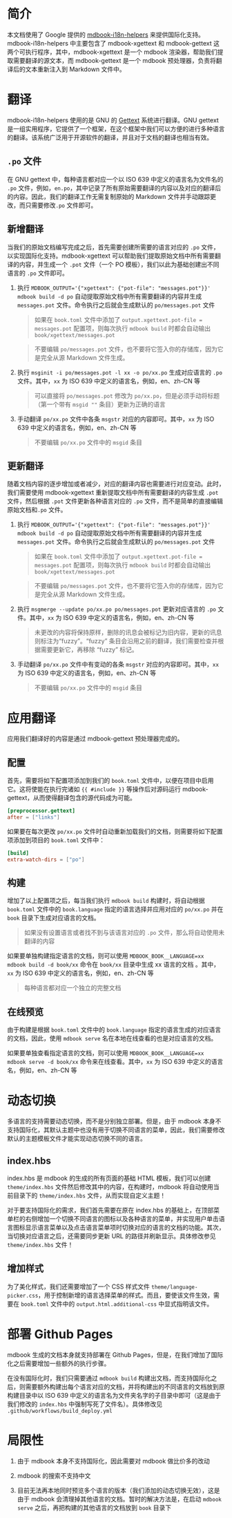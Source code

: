 # 简介

本文档使用了 Google 提供的 [mdbook-i18n-helpers](https://github.com/google/mdbook-i18n-helpers) 来提供国际化支持。mdbook-i18n-helpers 中主要包含了 mdbook-xgettext 和 mdbook-gettext 这两个可执行程序，其中，mdbook-xgettext 是一个 mdbook 渲染器，帮助我们提取需要翻译的源文本，而 mdbook-gettext 是一个 mdbook 预处理器，负责将翻译后的文本重新注入到 Markdown 文件中。

# 翻译

mdbook-i18n-helpers 使用的是 GNU 的 [Gettext](https://www.gnu.org/software/gettext/manual/html_node/index.html) 系统进行翻译。GNU gettext 是一组实用程序，它提供了一个框架，在这个框架中我们可以方便的进行多种语言的翻译。该系统广泛用于开源软件的翻译，并且对于文档的翻译也相当有效。

## `.po` 文件

在 GNU gettext 中，每种语言都对应一个以 ISO 639 中定义的语言名为文件名的 `.po` 文件，例如，`en.po`，其中记录了所有原始需要翻译的内容以及对应的翻译后的内容。因此，我们的翻译工作无需复制原始的 Markdown 文件并手动跟踪更改，而只需要修改`.po` 文件即可。

## 新增翻译

当我们的原始文档编写完成之后，首先需要创建所需要的语言对应的 `.po` 文件，以实现国际化支持。mdbook-xgettext 可以帮助我们提取原始文档中所有需要翻译的内容，并生成一个 `.pot` 文件（一个 PO 模板），我们以此为基础创建出不同语言的 `.po` 文件即可。

1. 执行 `MDBOOK_OUTPUT='{"xgettext": {"pot-file": "messages.pot"}}' mdbook build -d po` 自动提取原始文档中所有需要翻译的内容并生成 `messages.pot` 文件。命令执行之后就会生成默认的 `po/messages.pot` 文件

    > 如果在 `book.toml` 文件中添加了 `output.xgettext.pot-file = messages.pot` 配置项，则每次执行 `mdbook build` 时都会自动输出 `book/xgettext/messages.pot`

    > 不要编辑 `po/messages.pot` 文件，也不要将它签入你的存储库，因为它是完全从源 Markdown 文件生成。

2. 执行 `msginit -i po/messages.pot -l xx -o po/xx.po` 生成对应语言的 `.po` 文件。其中，`xx` 为 ISO 639 中定义的语言名，例如，en、zh-CN 等

    > 可以直接将 `po/messages.pot` 修改为 `po/xx.po`，但是必须手动将标题（第一个带有 `msgid ""` 条目）更新为正确的语言

3. 手动翻译 `po/xx.po` 文件中各条 `msgstr` 对应的内容即可。其中，`xx` 为 ISO 639 中定义的语言名，例如，en、zh-CN 等
 
   > 不要编辑 `po/xx.po` 文件中的 `msgid` 条目

## 更新翻译

随着文档内容的逐步增加或者减少，对应的翻译内容也需要进行对应变动。此时，我们需要使用 mdbook-xgettext 重新提取文档中所有需要翻译的内容生成 `.pot` 文件，然后根据 `.pot` 文件更新各种语言对应的 `.po` 文件，而不是简单的直接编辑原始文档和`.po` 文件。

1. 执行 `MDBOOK_OUTPUT='{"xgettext": {"pot-file": "messages.pot"}}' mdbook build -d po` 自动提取原始文档中所有需要翻译的内容并生成 `messages.pot` 文件。命令执行之后就会生成默认的 `po/messages.pot` 文件

    > 如果在 `book.toml` 文件中添加了 `output.xgettext.pot-file = messages.pot` 配置项，则每次执行 `mdbook build` 时都会自动输出 `book/xgettext/messages.pot`

    > 不要编辑 `po/messages.pot` 文件，也不要将它签入你的存储库，因为它是完全从源 Markdown 文件生成。

2. 执行 `msgmerge --update po/xx.po po/messages.pot` 更新对应语言的 `.po` 文件。其中，`xx` 为 ISO 639 中定义的语言名，例如，en、zh-CN 等

    > 未更改的内容将保持原样，删除的讯息会被标记为旧内容，更新的讯息则标注为“fuzzy”。“fuzzy” 条目会沿用之前的翻译，我们需要检查并根据需要更新它，再移除 “fuzzy” 标记。

3. 手动翻译 `po/xx.po` 文件中有变动的各条 `msgstr` 对应的内容即可。其中，`xx` 为 ISO 639 中定义的语言名，例如，en、zh-CN 等

   > 不要编辑 `po/xx.po` 文件中的 `msgid` 条目

# 应用翻译

应用我们翻译好的内容是通过 mdbook-gettext 预处理器完成的。

## 配置

首先，需要将如下配置项添加到我们的 `book.toml` 文件中，以便在项目中启用它。这将使能在执行完诸如 `{{ #include }}` 等操作后对源码运行 mdbook-gettext，从而使得翻译包含的源代码成为可能。

```toml
[preprocessor.gettext]
after = ["links"]
```

如果要在每次更改 `po/xx.po` 文件时自动重新加载我们的文档，则需要将如下配置项添加到项目的 `book.toml` 文件中：

```toml
[build]
extra-watch-dirs = ["po"]
```

## 构建

增加了以上配置项之后，每当我们执行 `mdbook build` 构建时，将自动根据 `book.toml` 文件中的 `book.language` 指定的语言选择并应用对应的 `po/xx.po` 并在 `book` 目录下生成对应语言的文档。

> 如果没有设置语言或者找不到与该语言对应的 `.po` 文件，那么将自动使用未翻译的内容

如果要单独构建指定语言的文档，则可以使用 `MDBOOK_BOOK__LANGUAGE=xx mdbook build -d book/xx` 命令在 `book/xx` 目录中生成 xx 语言的文档 。其中，`xx` 为 ISO 639 中定义的语言名，例如，en、zh-CN 等

> 每种语言都对应一个独立的完整文档

## 在线预览

由于构建是根据 `book.toml` 文件中的 `book.language` 指定的语言生成的对应语言的文档，因此，使用 `mdbook serve` 名在本地在线查看的也是对应语言的文档。

如果要单独查看指定语言的文档，则可以使用 `MDBOOK_BOOK__LANGUAGE=xx mdbook serve -d book/xx` 命令来在线查看。其中，`xx` 为 ISO 639 中定义的语言名，例如，en、zh-CN 等

# 动态切换

多语言的支持需要动态切换，而不是分别独立部署。但是，由于 mdbook 本身不支持国际化，其默认主题中也没有用于切换不同语言的菜单，因此，我们需要修改默认的主题模板文件才能实现动态切换不同的语言。

## index.hbs

index.hbs 是 mdbook 的生成的所有页面的基础 HTML 模板，我们可以创建 `theme/index.hbs` 文件然后修改其中的内容，在构建时，mdbook 将自动使用当前目录下的 `theme/index.hbs` 文件，从而实现自定义主题！

对于要支持国际化的需求，我们首先需要在原在 index.hbs 的基础上，在顶部菜单栏的右侧增加一个切换不同语言的图标以及各种语言的菜单，并实现用户单击语言图标显示语言菜单以及点击语言菜单项时切换对应的语言的文档的功能。其次，当切换对应语言之后，还需要同步更新 URL 的路径并刷新显示。具体修改参见 `theme/index.hbs` 文件！

## 增加样式

为了美化样式，我们还需要增加了一个 CSS 样式文件 `theme/language-picker.css`，用于控制新增的语言选择菜单的样式。而且，要使该文件生效，需要在 `book.toml` 文件中的 `output.html.additional-css` 中显式指明该文件。

# 部署 Github Pages

mdbook 生成的文档本身就支持部署在 Github Pages，但是，在我们增加了国际化之后需要增加一些额外的执行步骤。

在没有国际化时，我们只需要通过 `mdbook build` 构建出文档，而支持国际化之后，则需要额外构建出每个语言对应的文档，并将构建出的不同语言的文档放到原构建目录中以 ISO 639 中定义的语言名为文件夹名字的子目录中即可（这是由于我们修改的 `index.hbs` 中强制写死了文件名）。具体修改见 `.github/workflows/build_deploy.yml`

# 局限性

1. 由于 mdbook 本身不支持国际化，因此需要对 mdbook 做比价多的改动

2. mdbook 的搜索不支持中文

3. 目前无法再本地同时预览多个语言的版本（我们添加的动态切换无效），这是由于 mdbook 会清理掉其他语言的文档。暂时的解决方法是，在启动 `mdbook serve` 之后，再把构建的其他语言的文档放到 `book` 目录下